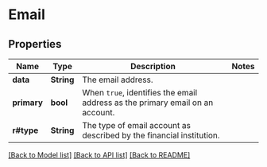 # Email

## Properties

Name | Type | Description | Notes
------------ | ------------- | ------------- | -------------
**data** | **String** | The email address. | 
**primary** | **bool** | When `true`, identifies the email address as the primary email on an account. | 
**r#type** | **String** | The type of email account as described by the financial institution. | 

[[Back to Model list]](../README.md#documentation-for-models) [[Back to API list]](../README.md#documentation-for-api-endpoints) [[Back to README]](../README.md)


